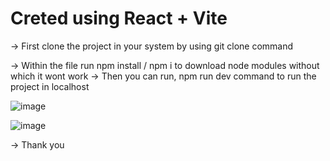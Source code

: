 # Creted using React + Vite

-> First clone the project in your system by using git clone command

-> Within the file run npm install / npm i to download node modules without which it wont work
-> Then you can run, npm run dev command to run the project in localhost

![image](https://github.com/ashishmohanty10/Paragraph-Generator/assets/149661785/5462ba6f-565f-4f03-95b1-580ddb4b1eba)

![image](https://github.com/ashishmohanty10/Paragraph-Generator/assets/149661785/3aedf077-1878-40b6-b961-060314cd9365)


-> Thank you
